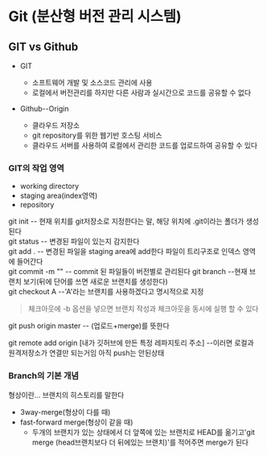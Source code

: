 # Git (분산형 버전 관리 시스템)

## GIT vs Github

* GIT
  * 소프트웨어 개발 및 소스코드 관리에 사용
  * 로컬에서 버전관리를 하지만 다른 사람과 실시간으로 코드를 공유할 수 없다
 
* Github--Origin
  * 클라우드 저장소
  * git repository를 위한 웹기반 호스팅 서비스
  * 클라우드 서버를 사용하여 로컬에서 관리한 코드를 업로드하여 공유할 수 있다

### GIT의 작업 영역

* working directory
* staging area(index영역)
* repository

git init -- 현재 위치를 git저장소로 지정한다는 말, 해당 위치에 .git이라는 폴더가 생성된다<br>
git status -- 변경된 파일이 있는지 감지한다<br>
git add . -- 변경된 파일을 staging area에 add한다 파일이 트리구조로 인덱스 영역에 들어간다<br>
git commit -m "" -- commit 된 파일들이 버전별로 관리된다
git branch --현재 브랜치 보기(뒤에 단어를 쓰면 새로운 브랜치를 생성한다)<br>
git checkout A --'A'라는 브랜치를 사용하겠다고 명시적으로 지정<br>
> 체크아웃에 -b 옵션을 넣으면 브랜치 작성과 체크아웃을 동시에 실행 할 수 있다<br>

git push origin master -- (업로드+merge)를 뜻한다

git remote add origin [내가 깃허브에 만든 특정 레파지토리 주소] --이러면 로컬과 원격저장소가 연결만 되는거임 아직 push는 안된상태
### Branch의 기본 개념
형상이란... 브랜치의 히스토리를 말한다
 * 3way-merge(형상이 다를 때)
 * fast-forward merge(형상이 같을 때)
   * 두개의 브랜치가 있는 상태에서 더 앞쪽에 있는 브랜치로 HEAD를 옮기고'git merge (head브랜치보다 더 뒤에있는 브랜치)'를 적어주면 merge가 된다
